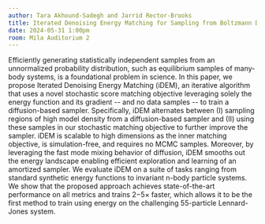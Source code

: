 ```yaml
---
author: Tara Akhound-Sadegh and Jarrid Rector-Brooks
title: Iterated Denoising Energy Matching for Sampling from Boltzmann Densities
date: 2024-05-31 1:00pm
room: Mila Auditorium 2
---
```


Efficiently generating statistically independent samples from an unnormalized probability distribution, such as equilibrium samples of many-body systems, is a foundational problem in science. In this paper, we propose Iterated Denoising Energy Matching (iDEM), an iterative algorithm that uses a novel stochastic score matching objective leveraging solely the energy function and its gradient -- and no data samples -- to train a diffusion-based sampler. Specifically, iDEM alternates between (I) sampling regions of high model density from a diffusion-based sampler and (II) using these samples in our stochastic matching objective to further improve the sampler. iDEM is scalable to high dimensions as the inner matching objective, is simulation-free, and requires no MCMC samples. Moreover, by leveraging the fast mode mixing behavior of diffusion, iDEM smooths out the energy landscape enabling efficient exploration and learning of an amortized sampler. We evaluate iDEM on a suite of tasks ranging from standard synthetic energy functions to invariant n-body particle systems. We show that the proposed approach achieves state-of-the-art performance on all metrics and trains 2−5× faster, which allows it to be the first method to train using energy on the challenging 55-particle Lennard-Jones system.
